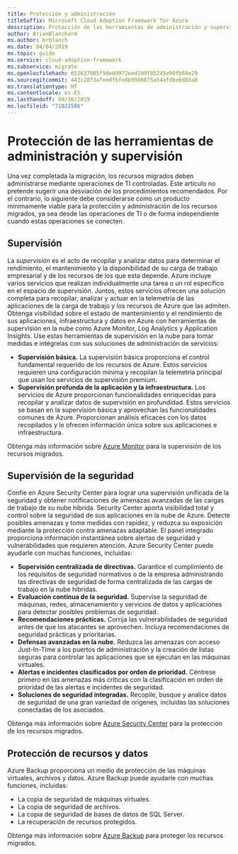 ```yaml
---
title: Protección y administración
titleSuffix: Microsoft Cloud Adoption Framework for Azure
description: Protección de las herramientas de administración y supervisión
author: BrianBlanchard
ms.author: brblanch
ms.date: 04/04/2019
ms.topic: guide
ms.service: cloud-adoption-framework
ms.subservice: migrate
ms.openlocfilehash: 652637905f9de09972eed199f85245e99fb60e29
ms.sourcegitcommit: 443c28f3afeedfbfe8b9980875a54afdbebd83a8
ms.translationtype: HT
ms.contentlocale: es-ES
ms.lasthandoff: 09/16/2019
ms.locfileid: "71022586"
---
```

# <a name="secure-monitoring-and-management-tools"></a>Protección de las herramientas de administración y supervisión

Una vez completada la migración, los recursos migrados deben administrarse mediante operaciones de TI controladas. Este artículo no pretende sugerir una desviación de los procedimientos recomendados. Por el contrario, lo siguiente debe considerarse como un producto mínimamente viable para la protección y administración de los recursos migrados, ya sea desde las operaciones de TI o de forma independiente cuando estas operaciones se conecten.

## <a name="monitoring"></a>Supervisión

La *supervisión* es el acto de recopilar y analizar datos para determinar el rendimiento, el mantenimiento y la disponibilidad de su carga de trabajo empresarial y de los recursos de los que esta depende. Azure incluye varios servicios que realizan individualmente una tarea o un rol específico en el espacio de supervisión. Juntos, estos servicios ofrecen una solución completa para recopilar, analizar y actuar en la telemetría de las aplicaciones de la carga de trabajo y los recursos de Azure que las admiten. Obtenga visibilidad sobre el estado de mantenimiento y el rendimiento de sus aplicaciones, infraestructura y datos en Azure con herramientas de supervisión en la nube como Azure Monitor, Log Analytics y Application Insights. Use estas herramientas de supervisión en la nube para tomar medidas e intégrelas con sus soluciones de administración de servicios:

- **Supervisión básica.** La supervisión básica proporciona el control fundamental requerido de los recursos de Azure. Estos servicios requieren una configuración mínima y recopilan la telemetría principal que usan los servicios de supervisión premium.
- **Supervisión profunda de la aplicación y la infraestructura.** Los servicios de Azure proporcionan funcionalidades enriquecidas para recopilar y analizar datos de supervisión en profundidad. Estos servicios se basan en la supervisión básica y aprovechan las funcionalidades comunes de Azure. Proporcionan análisis eficaces con los datos recopilados y le ofrecen información única sobre sus aplicaciones e infraestructura.

Obtenga más información sobre [Azure Monitor](https://docs.microsoft.com/azure/azure-monitor/overview) para la supervisión de los recursos migrados.

## <a name="security-monitoring"></a>Supervisión de la seguridad

Confíe en Azure Security Center para lograr una supervisión unificada de la seguridad y obtener notificaciones de amenazas avanzadas de las cargas de trabajo de su nube híbrida. Security Center aporta visibilidad total y control sobre la seguridad de sus aplicaciones en la nube de Azure. Detecte posibles amenazas y tome medidas con rapidez, y reduzca su exposición mediante la protección contra amenazas adaptable. El panel integrado proporciona información instantánea sobre alertas de seguridad y vulnerabilidades que requieren atención. Azure Security Center puede ayudarle con muchas funciones, incluidas:

- **Supervisión centralizada de directivas.** Garantice el cumplimiento de los requisitos de seguridad normativos o de la empresa administrando las directivas de seguridad de forma centralizada de las cargas de trabajo en la nube híbridas.
- **Evaluación continua de la seguridad.** Supervise la seguridad de máquinas, redes, almacenamiento y servicios de datos y aplicaciones para detectar posibles problemas de seguridad.
- **Recomendaciones prácticas.** Corrija las vulnerabilidades de seguridad antes de que los atacantes se aprovechen. Incluya recomendaciones de seguridad prácticas y prioritarias.
- **Defensas avanzadas en la nube.** Reduzca las amenazas con acceso Just-In-Time a los puertos de administración y la creación de listas seguras para controlar las aplicaciones que se ejecutan en las máquinas virtuales.
- **Alertas e incidentes clasificados por orden de prioridad.** Céntrese primero en las amenazas más críticas con la clasificación en orden de prioridad de las alertas e incidentes de seguridad.
- **Soluciones de seguridad integradas.** Recopile, busque y analice datos de seguridad de una gran variedad de orígenes, incluidas las soluciones conectadas de los asociados.

Obtenga más información sobre [Azure Security Center](https://docs.microsoft.com/azure/security-center) para la protección de los recursos migrados.

## <a name="protect-assets-and-data"></a>Protección de recursos y datos

Azure Backup proporciona un medio de protección de las máquinas virtuales, archivos y datos. Azure Backup puede ayudarle con muchas funciones, incluidas:

- La copia de seguridad de máquinas virtuales.
- La copia de seguridad de archivos.
- La copia de seguridad de bases de datos de SQL Server.
- La recuperación de recursos protegidos.

Obtenga más información sobre [Azure Backup](https://docs.microsoft.com/azure/backup) para proteger los recursos migrados.
